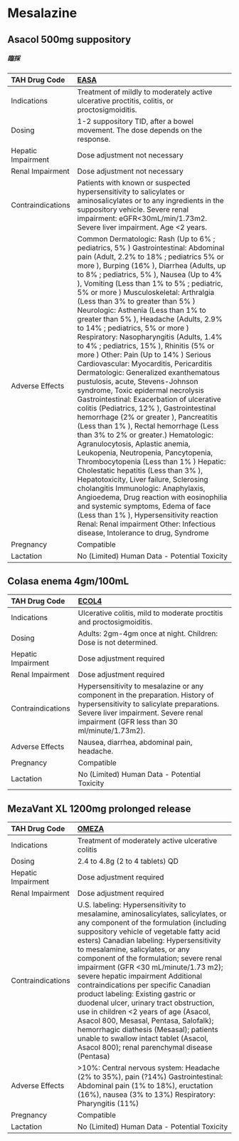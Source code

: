 # Mesalazine

## Asacol 500mg suppository

##### 臨採

| TAH Drug Code      | [EASA](https://www.tahsda.org.tw/drugs/hissearch.php?drug_code=EASA)                                                                                                                                                                                                                                                                                                                                                                                                                                                                                                                                                                                                                                                                                                                                                                                                                                                                                                                                                                                                                                                                                                                                                                                                                                                                                                                                                                  |
|:-------------------|:--------------------------------------------------------------------------------------------------------------------------------------------------------------------------------------------------------------------------------------------------------------------------------------------------------------------------------------------------------------------------------------------------------------------------------------------------------------------------------------------------------------------------------------------------------------------------------------------------------------------------------------------------------------------------------------------------------------------------------------------------------------------------------------------------------------------------------------------------------------------------------------------------------------------------------------------------------------------------------------------------------------------------------------------------------------------------------------------------------------------------------------------------------------------------------------------------------------------------------------------------------------------------------------------------------------------------------------------------------------------------------------------------------------------------------------|
| Indications        | Treatment of mildly to moderately active ulcerative proctitis, colitis, or proctosigmoiditis.                                                                                                                                                                                                                                                                                                                                                                                                                                                                                                                                                                                                                                                                                                                                                                                                                                                                                                                                                                                                                                                                                                                                                                                                                                                                                                                                         |
| Dosing             | 1-2 suppository TID, after a bowel movement. The dose depends on the response.                                                                                                                                                                                                                                                                                                                                                                                                                                                                                                                                                                                                                                                                                                                                                                                                                                                                                                                                                                                                                                                                                                                                                                                                                                                                                                                                                        |
| Hepatic Impairment | Dose adjustment not necessary                                                                                                                                                                                                                                                                                                                                                                                                                                                                                                                                                                                                                                                                                                                                                                                                                                                                                                                                                                                                                                                                                                                                                                                                                                                                                                                                                                                                         |
| Renal Impairment   | Dose adjustment not necessary                                                                                                                                                                                                                                                                                                                                                                                                                                                                                                                                                                                                                                                                                                                                                                                                                                                                                                                                                                                                                                                                                                                                                                                                                                                                                                                                                                                                         |
| Contraindications  | Patients with known or suspected hypersensitivity to salicylates or aminosalicylates or to any ingredients in the suppository vehicle. Severe renal impairment: eGFR<30mL/min/1.73m2. Severe liver impairment. Age <2 years.                                                                                                                                                                                                                                                                                                                                                                                                                                                                                                                                                                                                                                                                                                                                                                                                                                                                                                                                                                                                                                                                                                                                                                                                          |
| Adverse Effects    | Common Dermatologic: Rash (Up to 6% ; pediatrics, 5% ) Gastrointestinal: Abdominal pain (Adult, 2.2% to 18% ; pediatrics 5% or more ), Burping (16% ), Diarrhea (Adults, up to 8% ; pediatrics, 5% ), Nausea (Up to 4% ), Vomiting (Less than 1% to 5% ; pediatric, 5% or more ) Musculoskeletal: Arthralgia (Less than 3% to greater than 5% ) Neurologic: Asthenia (Less than 1% to greater than 5% ), Headache (Adults, 2.9% to 14% ; pediatrics, 5% or more ) Respiratory: Nasopharyngitis (Adults, 1.4% to 4% ; pediatrics, 15% ), Rhinitis (5% or more ) Other: Pain (Up to 14% ) Serious Cardiovascular: Myocarditis, Pericarditis Dermatologic: Generalized exanthematous pustulosis, acute, Stevens-Johnson syndrome, Toxic epidermal necrolysis Gastrointestinal: Exacerbation of ulcerative colitis (Pediatrics, 12% ), Gastrointestinal hemorrhage (2% or greater ), Pancreatitis (Less than 1% ), Rectal hemorrhage (Less than 3% to 2% or greater.) Hematologic: Agranulocytosis, Aplastic anemia, Leukopenia, Neutropenia, Pancytopenia, Thrombocytopenia (Less than 1% ) Hepatic: Cholestatic hepatitis (Less than 3% ), Hepatotoxicity, Liver failure, Sclerosing cholangitis Immunologic: Anaphylaxis, Angioedema, Drug reaction with eosinophilia and systemic symptoms, Edema of face (Less than 1% ), Hypersensitivity reaction Renal: Renal impairment Other: Infectious disease, Intolerance to drug, Syndrome |
| Pregnancy          | Compatible                                                                                                                                                                                                                                                                                                                                                                                                                                                                                                                                                                                                                                                                                                                                                                                                                                                                                                                                                                                                                                                                                                                                                                                                                                                                                                                                                                                                                            |
| Lactation          | No (Limited) Human Data - Potential Toxicity                                                                                                                                                                                                                                                                                                                                                                                                                                                                                                                                                                                                                                                                                                                                                                                                                                                                                                                                                                                                                                                                                                                                                                                                                                                                                                                                                                                          |

## Colasa enema 4gm/100mL

| TAH Drug Code      | [ECOL4](https://www.tahsda.org.tw/drugs/hissearch.php?drug_code=ECOL4)                                                                                                                                            |
|:-------------------|:------------------------------------------------------------------------------------------------------------------------------------------------------------------------------------------------------------------|
| Indications        | Ulcerative colitis, mild to moderate proctitis and proctosigmoiditis.                                                                                                                                             |
| Dosing             | Adults: 2gm-4gm once at night. Children: Dose is not determined.                                                                                                                                                  |
| Hepatic Impairment | Dose adjustment required                                                                                                                                                                                          |
| Renal Impairment   | Dose adjustment required                                                                                                                                                                                          |
| Contraindications  | Hypersensitivity to mesalazine or any component in the preparation. History of hypersensitivity to salicylate preparations. Severe liver impairment. Severe renal impairment (GFR less than 30 ml/minute/1.73m2). |
| Adverse Effects    | Nausea, diarrhea, abdominal pain, headache.                                                                                                                                                                       |
| Pregnancy          | Compatible                                                                                                                                                                                                        |
| Lactation          | No (Limited) Human Data - Potential Toxicity                                                                                                                                                                      |

## MezaVant XL 1200mg prolonged release

| TAH Drug Code      | [OMEZA](https://www.tahsda.org.tw/drugs/hissearch.php?drug_code=OMEZA)                                                                                                                                                                                                                                                                                                                                                                                                                                                                                                                                                                                                                                                         |
|:-------------------|:-------------------------------------------------------------------------------------------------------------------------------------------------------------------------------------------------------------------------------------------------------------------------------------------------------------------------------------------------------------------------------------------------------------------------------------------------------------------------------------------------------------------------------------------------------------------------------------------------------------------------------------------------------------------------------------------------------------------------------|
| Indications        | Treatment of moderately active ulcerative colitis                                                                                                                                                                                                                                                                                                                                                                                                                                                                                                                                                                                                                                                                              |
| Dosing             | 2.4 to 4.8g (2 to 4 tablets) QD                                                                                                                                                                                                                                                                                                                                                                                                                                                                                                                                                                                                                                                                                                |
| Hepatic Impairment | Dose adjustment required                                                                                                                                                                                                                                                                                                                                                                                                                                                                                                                                                                                                                                                                                                       |
| Renal Impairment   | Dose adjustment required                                                                                                                                                                                                                                                                                                                                                                                                                                                                                                                                                                                                                                                                                                       |
| Contraindications  | U.S. labeling: Hypersensitivity to mesalamine, aminosalicylates, salicylates, or any component of the formulation (including suppository vehicle of vegetable fatty acid esters) Canadian labeling: Hypersensitivity to mesalamine, salicylates, or any component of the formulation; severe renal impairment (GFR <30 mL/minute/1.73 m2); severe hepatic impairment Additional contraindications per specific Canadian product labeling: Existing gastric or duodenal ulcer, urinary tract obstruction, use in children <2 years of age (Asacol, Asacol 800, Mesasal, Pentasa, Salofalk); hemorrhagic diathesis (Mesasal); patients unable to swallow intact tablet (Asacol, Asacol 800); renal parenchymal disease (Pentasa) |
| Adverse Effects    | >10%: Central nervous system: Headache (2% to 35%), pain (?14%) Gastrointestinal: Abdominal pain (1% to 18%), eructation (16%), nausea (3% to 13%) Respiratory: Pharyngitis (11%)                                                                                                                                                                                                                                                                                                                                                                                                                                                                                                                                              |
| Pregnancy          | Compatible                                                                                                                                                                                                                                                                                                                                                                                                                                                                                                                                                                                                                                                                                                                     |
| Lactation          | No (Limited) Human Data - Potential Toxicity                                                                                                                                                                                                                                                                                                                                                                                                                                                                                                                                                                                                                                                                                   |

